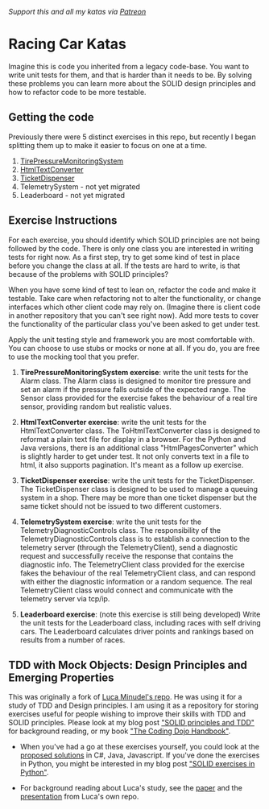 _Support this and all my katas via [Patreon](https://www.patreon.com/EmilyBache)_

Racing Car Katas
=================

Imagine this is code you inherited from a legacy code-base. 
You want to write unit tests for them, and that is harder than it needs to be. 
By solving these problems you can learn more about the SOLID design principles and how to refactor code to be 
more testable.

Getting the code
----------------

Previously there were 5 distinct exercises in this repo, 
but recently I began splitting them up to make it easier to focus on one at a time.

1. [TirePressureMonitoringSystem](https://github.com/emilybache/TirePressure-Kata)
2. [HtmlTextConverter](https://github.com/emilybache/HtmlConverter-Kata)
3. [TicketDispenser](https://github.com/emilybache/TurnTicket-Kata)
4. TelemetrySystem - not yet migrated
5. Leaderboard - not yet migrated


Exercise Instructions
---------------------

For each exercise, you should identify which SOLID principles are not being followed by the code. 
There is only one class you are interested in writing tests for right now. 
As a first step, try to get some kind of test in place before you change the class at all. 
If the tests are hard to write, is that because of the problems with SOLID principles?

When you have some kind of test to lean on, refactor the code and make it testable. 
Take care when refactoring not to alter the functionality, or change interfaces which other client code may rely on. 
(Imagine there is client code in another repository that you can't see right now). 
Add more tests to cover the functionality of the particular class you've been asked to get under test.

Apply the unit testing style and framework you are most comfortable with. 
You can choose to use stubs or mocks or none at all. 
If you do, you are free to use the mocking tool that you prefer.

1. **TirePressureMonitoringSystem exercise**: write the unit tests for the Alarm class. 
   The Alarm class is designed to monitor tire pressure and set an alarm if the pressure falls outside of the 
   expected range. 
   The Sensor class provided for the exercise fakes the behaviour of a real tire sensor, 
   providing random but realistic values.

2. **HtmlTextConverter exercise**: write the unit tests for the HtmlTextConverter class. The ToHtmlTextConverter class is designed to reformat a plain text file for display in a browser. For the Python and Java versions, there is an additional class "HtmlPagesConverter" which is slightly harder to get under test. It not only converts text in a file to html, it also supports pagination. It's meant as a follow up exercise.

3. **TicketDispenser exercise**: write the unit tests for the TicketDispenser. The TicketDispenser class is designed to be used to manage a queuing system in a shop. There may be more than one ticket dispenser but the same ticket should not be issued to two different customers.

4. **TelemetrySystem exercise**: write the unit tests for the TelemetryDiagnosticControls class. The responsibility of the TelemetryDiagnosticControls class is to establish a connection to the telemetry server (through the TelemetryClient), send a diagnostic request and successfully receive the response that contains the diagnostic info. The TelemetryClient class provided for the exercise fakes the behaviour of the real TelemetryClient class, and can respond with either the diagnostic information or a random sequence. The real TelemetryClient class would connect and communicate with the telemetry server via tcp/ip.

5. **Leaderboard exercise**: (note this exercise is still being developed) Write the unit tests for the Leaderboard class, including races with self driving cars. The Leaderboard calculates driver points and rankings based on results from a number of races.


TDD with Mock Objects: Design Principles and Emerging Properties
----------------------------------------------------------------

This was originally a fork of [Luca Minudel's repo](https://github.com/lucaminudel/TDDwithMockObjectsAndDesignPrinciples). 
He was using it for a study of TDD and Design principles. 
I am using it as a repository for storing exercises useful for people wishing to improve their skills with 
TDD and SOLID principles. 
Please look at my blog post ["SOLID principles and TDD"](http://coding-is-like-cooking.info/2012/09/solid-principles-and-tdd/) for background reading, 
or my book ["The Coding Dojo Handbook"](http://leanpub.com/codingdojohandbook).

- When you've had a go at these exercises yourself, 
  you could look at the [proposed solutions](https://github.com/lucaminudel/TDDwithMockObjectsAndDesignPrinciples/tree/master/TDDMicroExercises.ProposedSolution) in C#, Java, Javascript. 
  If you've done the exercises in Python, you might be interested in my blog post ["SOLID exercises in Python"](http://coding-is-like-cooking.info/2012/09/solid-exercises-in-python/).

- For background reading about Luca's study, see the [paper](https://github.com/lucaminudel/TDDwithMockObjectsAndDesignPrinciples/blob/master/Paper/mockobjects_emergingproperties.pdf?raw=true) and the [presentation](https://github.com/lucaminudel/TDDwithMockObjectsAndDesignPrinciples/blob/master/Slides/TDD-SOLID.pdf?raw=true) from Luca's own repo.
